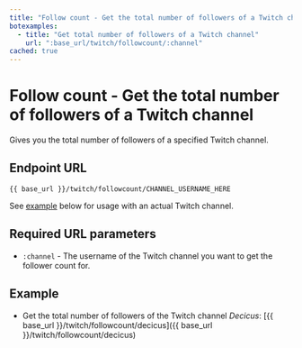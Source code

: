 ```yaml
---
title: "Follow count - Get the total number of followers of a Twitch channel"
botexamples:
  - title: "Get total number of followers of a Twitch channel"
    url: ":base_url/twitch/followcount/:channel"
cached: true
---
```


# Follow count - Get the total number of followers of a Twitch channel

Gives you the total number of followers of a specified Twitch channel.

## Endpoint URL

`{{ base_url }}/twitch/followcount/CHANNEL_USERNAME_HERE`

See [example](#example) below for usage with an actual Twitch channel.

## Required URL parameters

- `:channel` - The username of the Twitch channel you want to get the follower count for.

## Example

- Get the total number of followers of the Twitch channel _Decicus_: [{{ base_url }}/twitch/followcount/decicus]({{ base_url }}/twitch/followcount/decicus)